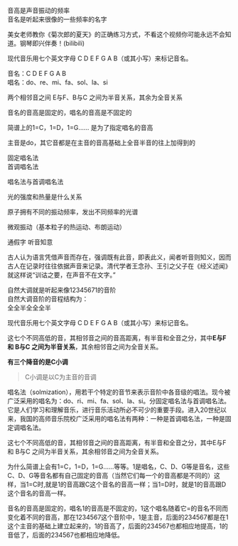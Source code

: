 
音高是声音振动的频率  
音名是听起来很像的一些频率的名字  

美女老师教你《菊次郎的夏天》的正确练习方式，不看这个视频你可能永远不会知道。钢琴即兴伴奏！(bilibili)  

现代音乐用七个英文字母 C D E F G A B（或其小写）来标记音名。  

音名：C D E F G A B    
唱名：do、re、mi、fa、sol、la、si  

两个相邻音之间 E与F、B与C 之间为半音关系，其余为全音关系  

音名的音高是固定的，唱名的音高是不固定的    

简谱上的1=C，1=D，1=G…… 是为了指定唱名的音高  

主音是do，其它音都是在主音的音高基础上全音半音的往上加得到的   





固定唱名法    
首调唱名法  



唱名法与首调唱名法  




光的强度和热量是什么关系  

原子拥有不同的振动频率，发出不同频率的光谱  

微观振动（基本粒子的热运动、布朗运动）  

通假字  听音知意  

古人认为语言凭借声音而存在，强调既有此音，即表此义，闻者听音则知义，因而古人在记录时往往依据声音来记录。清代学者王念孙、王引之父子在《经义述闻》就这样说“训诂之要，在声音不在文字。”  


自然大调就是听起来像12345671的音阶   
自然大调音阶的音程结构为：  
全全半全全全半   

现代音乐用七个英文字母 C D E F G A B（或其小写）来标记音名。

这七个不同高低的音，其相邻音之间的音高距离，有半音和全音之分，其中**E与F 和 B与C 之间为半音关系**，其余相邻音之间为全音关系。  


**有三个降音的是C小调**    
> C小调是以C为主音的音调  




唱名法（solmization），用若干个特定的音节来表示音阶中各音级的唱法。现今被广泛采用的唱名为：do、ri、mi、fa、sol、la、si。分固定唱名法与首调唱名法。它是人们学习和理解音乐，进行音乐活动所必不可少的重要手段。进入20世纪以来，我国的高师音乐院校广泛采用的唱名法有两种：一种是首调唱名法，一种是固定调唱名法。



这七个不同高低的音，其相邻音之间的音高距离，有半音和全音之分，其中E与F 和 B与C 之间为半音关系，其余相邻音之间为全音关系。

为什么简谱上会有1=C，1=D，1=G……等等。1是唱名，C、D、G等是音名，这些C、D、G等音名都有自己固定的音高（当然它们每一个的音高都是不同的）这样，当1=C时,就是1的音高跟C这个音名的音高一样；当1=D时，就是1的音高跟D这个音名的音高一样。

音名的音高是固定的，唱名1的音高是不固定的，1这个唱名随着它=的音名不同而变化着不同的音高，那在1234567这个音阶中，1是主音，后面的234567都是在1这个主音的基础上建立起来的，1的音高了，后面的234567也都相应地提高，1的音低了，后面的234567也都相应地降低。












